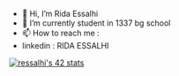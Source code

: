 - 👋 Hi, I’m Rida Essalhi
- 🌱 I’m currently student in 1337 bg school
- 📫 How to reach me :
- linkedin : RIDA ESSALHI

[![ressalhi's 42 stats](https://badge.mediaplus.ma/binary/ressalhi)](https://github.com/oakoudad/badge42)
